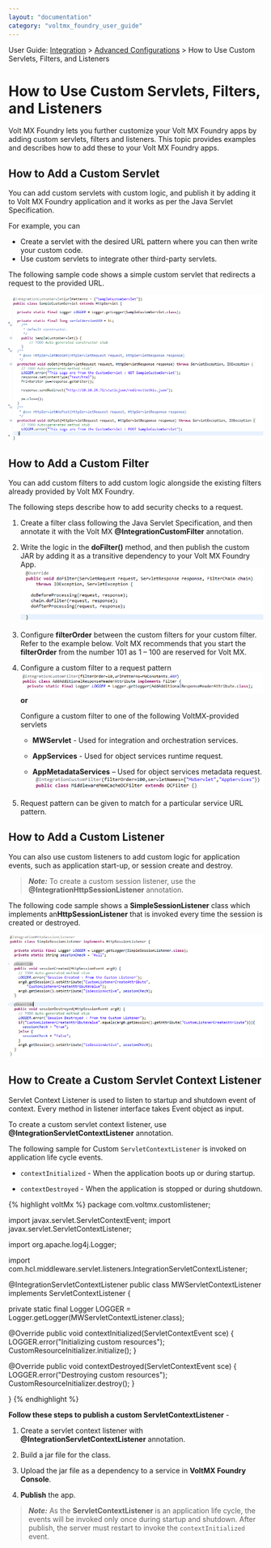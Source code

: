 ```yaml
---
layout: "documentation"
category: "voltmx_foundry_user_guide"
---
```

                             

User Guide: [Integration](Services.html#integration) \> [Advanced Configurations](Advanced_Configurations.html) > How to Use Custom Servlets, Filters, and Listeners

How to Use Custom Servlets, Filters, and Listeners
==================================================

Volt MX  Foundry lets you further customize your Volt MX Foundry apps by adding custom servlets, filters and listeners. This topic provides examples and describes how to add these to your Volt MX Foundry apps.

How to Add a Custom Servlet
---------------------------

You can add custom servlets with custom logic, and publish it by adding it to Volt MX Foundry application and it works as per the Java Servlet Specification.

For example, you can

*   Create a servlet with the desired URL pattern where you can then write your custom code.
*   Use custom servlets to integrate other third-party servlets.

The following sample code shows a simple custom servlet that redirects a request to the provided URL.

![](Resources/Images/CustomServletCode.png)

How to Add a Custom Filter
--------------------------

You can add custom filters to add custom logic alongside the existing filters already provided by Volt MX Foundry.

The following steps describe how to add security checks to a request.

1.  Create a filter class following the Java Servlet Specification, and then annotate it with the Volt MX **@IntegrationCustomFilter** annotation.
2.  Write the logic in the **doFilter()** method, and then publish the custom JAR by adding it as a transitive dependency to your Volt MX Foundry App.![](Resources/Images/CustomFilterDoFilter.png)
3.  Configure **filterOrder** between the custom filters for your custom filter. Refer to the example below. Volt MX recommends that you start the **filterOrder** from the number 101 as 1 – 100 are reserved for Volt MX.
4.  Configure a custom filter to a request pattern![](Resources/Images/CustomFilterForRequestPattern.png)  
    **or**  
      
    Configure a custom filter to one of the following VoltMX\-provided servlets
    *   **MWServlet** - Used for integration and orchestration services.
        
    *   **AppServices** - Used for object services runtime request.
        
    *   **AppMetadataServices** – Used for object services metadata request.![](Resources/Images/CustomFilterForVoltMXServlet.png)  
        
5.  Request pattern can be given to match for a particular service URL pattern.

How to Add a Custom Listener
----------------------------

You can also use custom listeners to add custom logic for application events, such as application start-up, or session create and destroy.

> **_Note:_** To create a custom session listener, use the **@IntegrationHttpSessionListener** annotation.

The following code sample shows a **SimpleSessionListener** class which implements an**HttpSessionListener** that is invoked every time the session is created or destroyed.

![](Resources/Images/CustomListener.png)

How to Create a Custom Servlet Context Listener
-----------------------------------------------

Servlet Context Listener is used to listen to startup and shutdown event of context. Every method in listener interface takes Event object as input.

To create a custom servlet context listener, use **@IntegrationServletContextListener** annotation.

The following sample for Custom `ServletContextListener` is invoked on application life cycle events.

*   `contextInitialized` - When the application boots up or during startup.
    
*   `contextDestroyed` \- When the application is stopped or during shutdown.
    

{% highlight voltMx %} package com.voltmx.customlistener;
 
import javax.servlet.ServletContextEvent;
import javax.servlet.ServletContextListener;
 
import org.apache.log4j.Logger;
 
import com.hcl.middleware.servlet.listeners.IntegrationServletContextListener;
 
@IntegrationServletContextListener
public class MWServletContextListener implements ServletContextListener {
 
  private static final Logger LOGGER = Logger.getLogger(MWServletContextListener.class);
 
  @Override
  public void contextInitialized(ServletContextEvent sce) {
    LOGGER.error("Initializing custom resources");
    CustomResourceInitializer.initialize();
  }
 
  @Override
  public void contextDestroyed(ServletContextEvent sce) {
    LOGGER.error("Destroying custom resources");
    CustomResourceInitializer.destroy();
  }
 
}
{% endhighlight %}

**Follow these steps to publish a custom ServletContextListener** -

1.  Create a servlet context listener with **@IntegrationServletContextListener** annotation.
    
2.  Build a jar file for the class.
    
3.  Upload the jar file as a dependency to a service in **VoltMX Foundry Console**.
    
4.  **Publish** the app.
    

> **_Note:_** As the **ServletContextListener** is an application life cycle, the events will be invoked only once during startup and shutdown. After publish, the server must restart to invoke the `contextInitialized` event.
